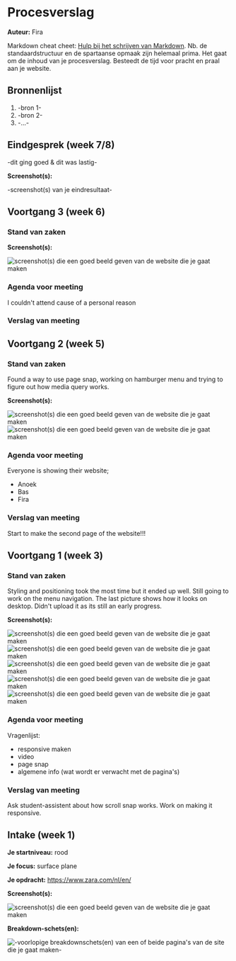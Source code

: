 # Procesverslag
**Auteur:** Fira

Markdown cheat cheet: [Hulp bij het schrijven van Markdown](https://github.com/adam-p/markdown-here/wiki/Markdown-Cheatsheet). Nb. de standaardstructuur en de spartaanse opmaak zijn helemaal prima. Het gaat om de inhoud van je procesverslag. Besteedt de tijd voor pracht en praal aan je website.



## Bronnenlijst
1. -bron 1-
2. -bron 2-
3. -...-



## Eindgesprek (week 7/8)

-dit ging goed & dit was lastig-

**Screenshot(s):**

-screenshot(s) van je eindresultaat-



## Voortgang 3 (week 6)

### Stand van zaken


**Screenshot(s):**

![screenshot(s) die een goed beeld geven van de website die je gaat maken](images/?.png)

### Agenda voor meeting
I couldn't attend cause of a personal reason

### Verslag van meeting




## Voortgang 2 (week 5)

### Stand van zaken

Found a way to use page snap, working on hamburger menu and trying to figure out how media query works.

**Screenshot(s):**

![screenshot(s) die een goed beeld geven van de website die je gaat maken](images/unresponsive.jpg)
![screenshot(s) die een goed beeld geven van de website die je gaat maken](images/repet.jpg)


### Agenda voor meeting

Everyone is showing their website;
- Anoek
- Bas
- Fira

### Verslag van meeting

Start to make the second page of the website!!!

## Voortgang 1 (week 3)

### Stand van zaken

Styling and positioning took the most time but it ended up well. Still going to work on the menu navigation. The last picture shows how it looks on desktop. Didn't upload it as its still an early progress. 

**Screenshot(s):**

![screenshot(s) die een goed beeld geven van de website die je gaat maken](images/screenshot1-site.png)
![screenshot(s) die een goed beeld geven van de website die je gaat maken](images/screenshot2-site.png)
![screenshot(s) die een goed beeld geven van de website die je gaat maken](images/screenshot3-site.png)
![screenshot(s) die een goed beeld geven van de website die je gaat maken](images/screenshot4-site.png)
![screenshot(s) die een goed beeld geven van de website die je gaat maken](images/screenshotext-site.png)

### Agenda voor meeting

Vragenlijst:
- responsive maken
- video
- page snap
- algemene info (wat wordt er verwacht met de pagina's)

### Verslag van meeting

Ask student-assistent about how scroll snap works. Work on making it responsive. 

## Intake (week 1)

**Je startniveau:** rood

**Je focus:** surface plane

**Je opdracht:** https://www.zara.com/nl/en/

**Screenshot(s):**

![screenshot(s) die een goed beeld geven van de website die je gaat maken](images/screenshot-zara.png)

**Breakdown-schets(en):**

![-voorlopige breakdownschets(en) van een of beide pagina's van de site die je gaat maken-](images/schets-zara.png)
